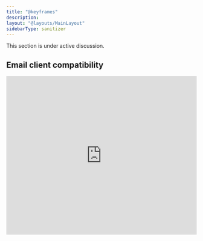 ```yaml
---
title: "@keyframes"
description:
layout: "@layouts/MainLayout"
sidebarType: sanitizer
---
```


This section is under active discussion.

## Email client compatibility

<iframe title="Can I email… @keyframes" src="https://embed.caniemail.com/css-at-keyframes/" width="640" height="420" style="width:100%; max-width:40rem; height:26.25rem; border:none;" loading="lazy"></iframe>